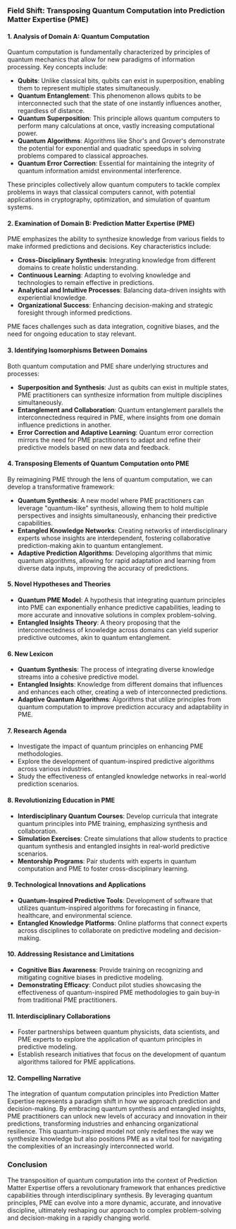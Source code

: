 ### Field Shift: Transposing Quantum Computation into Prediction Matter Expertise (PME)

#### 1. Analysis of Domain A: Quantum Computation
Quantum computation is fundamentally characterized by principles of quantum mechanics that allow for new paradigms of information processing. Key concepts include:

- **Qubits**: Unlike classical bits, qubits can exist in superposition, enabling them to represent multiple states simultaneously.
- **Quantum Entanglement**: This phenomenon allows qubits to be interconnected such that the state of one instantly influences another, regardless of distance.
- **Quantum Superposition**: This principle allows quantum computers to perform many calculations at once, vastly increasing computational power.
- **Quantum Algorithms**: Algorithms like Shor's and Grover's demonstrate the potential for exponential and quadratic speedups in solving problems compared to classical approaches.
- **Quantum Error Correction**: Essential for maintaining the integrity of quantum information amidst environmental interference.

These principles collectively allow quantum computers to tackle complex problems in ways that classical computers cannot, with potential applications in cryptography, optimization, and simulation of quantum systems.

#### 2. Examination of Domain B: Prediction Matter Expertise (PME)
PME emphasizes the ability to synthesize knowledge from various fields to make informed predictions and decisions. Key characteristics include:

- **Cross-Disciplinary Synthesis**: Integrating knowledge from different domains to create holistic understanding.
- **Continuous Learning**: Adapting to evolving knowledge and technologies to remain effective in predictions.
- **Analytical and Intuitive Processes**: Balancing data-driven insights with experiential knowledge.
- **Organizational Success**: Enhancing decision-making and strategic foresight through informed predictions.

PME faces challenges such as data integration, cognitive biases, and the need for ongoing education to stay relevant.

#### 3. Identifying Isomorphisms Between Domains
Both quantum computation and PME share underlying structures and processes:

- **Superposition and Synthesis**: Just as qubits can exist in multiple states, PME practitioners can synthesize information from multiple disciplines simultaneously.
- **Entanglement and Collaboration**: Quantum entanglement parallels the interconnectedness required in PME, where insights from one domain influence predictions in another.
- **Error Correction and Adaptive Learning**: Quantum error correction mirrors the need for PME practitioners to adapt and refine their predictive models based on new data and feedback.

#### 4. Transposing Elements of Quantum Computation onto PME
By reimagining PME through the lens of quantum computation, we can develop a transformative framework:

- **Quantum Synthesis**: A new model where PME practitioners can leverage "quantum-like" synthesis, allowing them to hold multiple perspectives and insights simultaneously, enhancing their predictive capabilities.
- **Entangled Knowledge Networks**: Creating networks of interdisciplinary experts whose insights are interdependent, fostering collaborative prediction-making akin to quantum entanglement.
- **Adaptive Prediction Algorithms**: Developing algorithms that mimic quantum algorithms, allowing for rapid adaptation and learning from diverse data inputs, improving the accuracy of predictions.

#### 5. Novel Hypotheses and Theories
- **Quantum PME Model**: A hypothesis that integrating quantum principles into PME can exponentially enhance predictive capabilities, leading to more accurate and innovative solutions in complex problem-solving.
- **Entangled Insights Theory**: A theory proposing that the interconnectedness of knowledge across domains can yield superior predictive outcomes, akin to quantum entanglement.

#### 6. New Lexicon
- **Quantum Synthesis**: The process of integrating diverse knowledge streams into a cohesive predictive model.
- **Entangled Insights**: Knowledge from different domains that influences and enhances each other, creating a web of interconnected predictions.
- **Adaptive Quantum Algorithms**: Algorithms that utilize principles from quantum computation to improve prediction accuracy and adaptability in PME.

#### 7. Research Agenda
- Investigate the impact of quantum principles on enhancing PME methodologies.
- Explore the development of quantum-inspired predictive algorithms across various industries.
- Study the effectiveness of entangled knowledge networks in real-world prediction scenarios.

#### 8. Revolutionizing Education in PME
- **Interdisciplinary Quantum Courses**: Develop curricula that integrate quantum principles into PME training, emphasizing synthesis and collaboration.
- **Simulation Exercises**: Create simulations that allow students to practice quantum synthesis and entangled insights in real-world predictive scenarios.
- **Mentorship Programs**: Pair students with experts in quantum computation and PME to foster cross-disciplinary learning.

#### 9. Technological Innovations and Applications
- **Quantum-Inspired Predictive Tools**: Development of software that utilizes quantum-inspired algorithms for forecasting in finance, healthcare, and environmental science.
- **Entangled Knowledge Platforms**: Online platforms that connect experts across disciplines to collaborate on predictive modeling and decision-making.

#### 10. Addressing Resistance and Limitations
- **Cognitive Bias Awareness**: Provide training on recognizing and mitigating cognitive biases in predictive modeling.
- **Demonstrating Efficacy**: Conduct pilot studies showcasing the effectiveness of quantum-inspired PME methodologies to gain buy-in from traditional PME practitioners.

#### 11. Interdisciplinary Collaborations
- Foster partnerships between quantum physicists, data scientists, and PME experts to explore the application of quantum principles in predictive modeling.
- Establish research initiatives that focus on the development of quantum algorithms tailored for PME applications.

#### 12. Compelling Narrative
The integration of quantum computation principles into Prediction Matter Expertise represents a paradigm shift in how we approach prediction and decision-making. By embracing quantum synthesis and entangled insights, PME practitioners can unlock new levels of accuracy and innovation in their predictions, transforming industries and enhancing organizational resilience. This quantum-inspired model not only redefines the way we synthesize knowledge but also positions PME as a vital tool for navigating the complexities of an increasingly interconnected world.

### Conclusion
The transposition of quantum computation into the context of Prediction Matter Expertise offers a revolutionary framework that enhances predictive capabilities through interdisciplinary synthesis. By leveraging quantum principles, PME can evolve into a more dynamic, accurate, and innovative discipline, ultimately reshaping our approach to complex problem-solving and decision-making in a rapidly changing world.